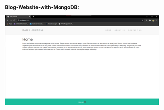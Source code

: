 ### Blog-Website-with-MongoDB:

<div align = "center">
  <img src = "Images/BLogPost1.png" />
</div>
